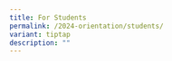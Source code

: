 ```yaml
---
title: For Students
permalink: /2024-orientation/students/
variant: tiptap
description: ""
---
```

<p></p>